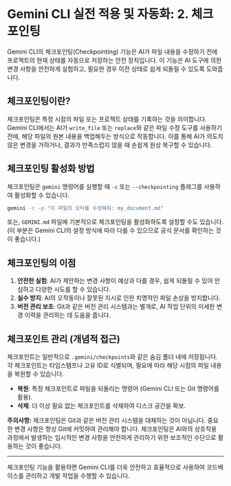 # Gemini CLI 실전 적용 및 자동화: 2. 체크포인팅

Gemini CLI의 체크포인팅(Checkpointing) 기능은 AI가 파일 내용을 수정하기 전에 프로젝트의 현재 상태를 자동으로 저장하는 안전 장치입니다. 이 기능은 AI 도구에 의한 변경 사항을 안전하게 실험하고, 필요한 경우 이전 상태로 쉽게 되돌릴 수 있도록 도와줍니다.

## 체크포인팅이란?

체크포인팅은 특정 시점의 파일 또는 프로젝트 상태를 기록하는 것을 의미합니다. Gemini CLI에서는 AI가 `write_file` 또는 `replace`와 같은 파일 수정 도구를 사용하기 전에, 해당 파일의 원본 내용을 백업해두는 방식으로 작동합니다. 이를 통해 AI가 의도치 않은 변경을 가하거나, 결과가 만족스럽지 않을 때 손쉽게 원상 복구할 수 있습니다.

## 체크포인팅 활성화 방법

체크포인팅은 `gemini` 명령어를 실행할 때 `-c` 또는 `--checkpointing` 플래그를 사용하여 활성화할 수 있습니다.

```bash
gemini -c -p "이 파일의 오타를 수정해줘: my_document.md"
```

또는, `GEMINI.md` 파일에 기본적으로 체크포인팅을 활성화하도록 설정할 수도 있습니다. (이 부분은 Gemini CLI의 설정 방식에 따라 다를 수 있으므로 공식 문서를 확인하는 것이 좋습니다.)

## 체크포인팅의 이점

1.  **안전한 실험**: AI가 제안하는 변경 사항이 예상과 다를 경우, 쉽게 되돌릴 수 있어 안심하고 다양한 시도를 할 수 있습니다.
2.  **실수 방지**: AI의 오작동이나 잘못된 지시로 인한 치명적인 파일 손상을 방지합니다.
3.  **버전 관리 보조**: Git과 같은 버전 관리 시스템과는 별개로, AI 작업 단위의 미세한 변경 이력을 관리하는 데 도움을 줍니다.

## 체크포인트 관리 (개념적 접근)

체크포인트는 일반적으로 `.gemini/checkpoints`와 같은 숨김 폴더 내에 저장됩니다. 각 체크포인트는 타임스탬프나 고유 ID로 식별되며, 필요에 따라 해당 시점의 파일 내용을 복원할 수 있습니다.

*   **복원**: 특정 체크포인트로 파일을 되돌리는 명령어 (Gemini CLI 또는 Git 명령어를 활용).
*   **삭제**: 더 이상 필요 없는 체크포인트를 삭제하여 디스크 공간을 확보.

**주의사항:** 체크포인팅은 Git과 같은 버전 관리 시스템을 대체하는 것이 아닙니다. 중요한 변경 사항은 항상 Git에 커밋하여 관리해야 합니다. 체크포인팅은 AI와의 상호작용 과정에서 발생하는 임시적인 변경 사항을 안전하게 관리하기 위한 보조적인 수단으로 활용하는 것이 좋습니다.

---

체크포인팅 기능을 활용하면 Gemini CLI를 더욱 안전하고 효율적으로 사용하여 코드베이스를 관리하고 개발 작업을 수행할 수 있습니다.
